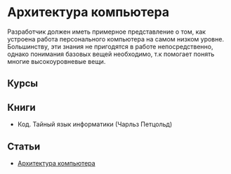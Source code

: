 # Архитектура компьютера
Разработчик должен иметь примерное представление о том, как устроена работа персонального компьютера на самом низком уровне. Большинству, эти знания не пригодятся в работе непосредственно, однако понимания базовых вещей необходимо, т.к помогает понять многие высокоуровневые вещи.

## Курсы

## Книги
- Код. Тайный язык информатики (Чарльз Петцольд)

## Статьи
- [Архитектура компьютера](https://ru.wikipedia.org/wiki/%D0%90%D1%80%D1%85%D0%B8%D1%82%D0%B5%D0%BA%D1%82%D1%83%D1%80%D0%B0_%D0%BA%D0%BE%D0%BC%D0%BF%D1%8C%D1%8E%D1%82%D0%B5%D1%80%D0%B0)



